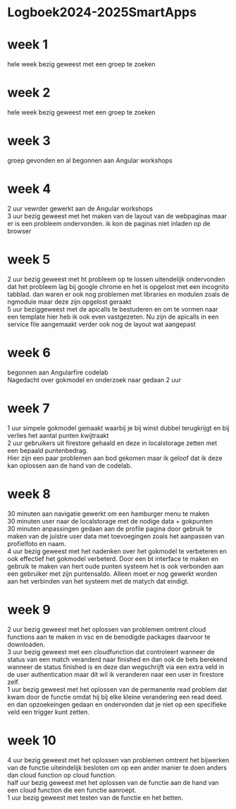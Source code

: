 # Logboek2024-2025SmartApps
# week 1
  hele week bezig geweest met een groep te zoeken
  
# week 2
  hele week bezig geweest met een groep te zoeken

# week 3
  groep gevonden en al begonnen aan Angular workshops

# week 4
  2 uur vewrder gewerkt aan de Angular workshops<br />
  3 uur bezig geweest met het maken van de layout van de webpaginas maar er is een probleem ondervonden.
  ik kon de paginas niet inladen op de browser

# week 5
  2 uur bezig geweest met ht probleem op te lossen uitendelijk ondervonden dat het probleem lag bij google chrome en het is opgelost met een incognito tabblad.
  dan waren er ook nog problemen met libraries en modulen zoals de ngmodule maar deze zijn opgelost geraakt<br />
  5 uur beziggeweest met de apicalls te bestuderen en om te vormen naar een template hier heb ik ook even vastgezeten. Nu zijn de apicalls in een service file aangemaakt
  verder ook nog de layout wat aangepast

# week 6
  begonnen aan Angularfire codelab<br />
  Nagedacht over gokmodel en onderzoek naar gedaan 2 uur

# week 7
  1 uur simpele gokmodel gemaakt waarbij je bij winst dubbel terugkrijgt en bij verlies het aantal punten kwijtraakt<br />
  2 uur gebruikers uit firestore gehaald en deze in localstorage zetten met een bepaald puntenbedrag.<br />
  Hier zijn een paar problemen aan bod gekomen maar ik geloof dat ik deze kan oplossen aan de hand van de codelab.
  
  # week 8
  30 minuten aan navigatie gewerkt om een hamburger menu te maken <br />
  30 minuten user naar de localstorage met de nodige data + gokpunten<br />
  30 minuten anpassingen gedaan aan de profile pagina door gebruik te maken van de juistre user data met toevoegingen zoals het aanpassen van profielfoto en naam.<br />
  4 uur bezig geweest met het nadenken over het gokmodel te verbeteren en ook effectief het gokmodel verbeterd. Door een bt interface te maken
  en gebruik te maken van hert oude punten systeem het is ook verbonden aan een gebruiker met zijn puntensaldo. Alleen moet er nog gewerkt worden aan het verbinden van het systeem met de matych dat eindigt.
  
# week 9
  2 uur bezig geweest met het oplossen van problemen omtrent cloud functions aan te maken in vsc en de benodigde packages daarvoor te downloaden.<br />
  3 uur bezig geweest met een cloudfunction dat controleert wanneer de status van een match veranderd naar finished en dan ook de bets berekend wanneer de status finished is en deze dan wegschrijft via een extra veld in de user authentication maar dit wil ik veranderen naar een user in firestore zelf.<br />
  1 uur bezig geweest met het oplossen van de permanente read problem dat kwam door de functie omdat hij bij elke kleine verandering een read deed. en dan opzoekeingen gedaan en ondervonden dat je niet op een specifieke veld een trigger kunt zetten.<br />

# week 10
  4 uur bezig geweest met het oplossen van problemen omtrent het bijwerken van de functie uiteindelijk besloten om op een ander manier te doen anders dan cloud function op cloud function.<br />
  half uur bezig geweest met het oplossen van de functie aan de hand van een cloud function die een functie aanroept.<br />
  1 uur bezig geweest met testen van de functie en het betten.<br />
